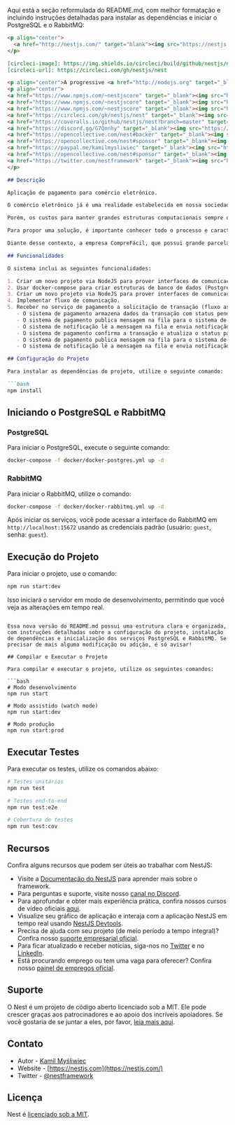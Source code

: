 Aqui está a seção reformulada do README.md, com melhor formatação e incluindo instruções detalhadas para instalar as dependências e iniciar o PostgreSQL e o RabbitMQ:

```markdown
<p align="center">
  <a href="http://nestjs.com/" target="blank"><img src="https://nestjs.com/img/logo-small.svg" width="120" alt="Nest Logo" /></a>
</p>

[circleci-image]: https://img.shields.io/circleci/build/github/nestjs/nest/master?token=abc123def456
[circleci-url]: https://circleci.com/gh/nestjs/nest

<p align="center">A progressive <a href="http://nodejs.org" target="_blank">Node.js</a> framework for building efficient and scalable server-side applications.</p>
<p align="center">
<a href="https://www.npmjs.com/~nestjscore" target="_blank"><img src="https://img.shields.io/npm/v/@nestjs/core.svg" alt="NPM Version" /></a>
<a href="https://www.npmjs.com/~nestjscore" target="_blank"><img src="https://img.shields.io/npm/l/@nestjs/core.svg" alt="Package License" /></a>
<a href="https://www.npmjs.com/~nestjscore" target="_blank"><img src="https://img.shields.io/npm/dm/@nestjs/common.svg" alt="NPM Downloads" /></a>
<a href="https://circleci.com/gh/nestjs/nest" target="_blank"><img src="https://img.shields.io/circleci/build/github/nestjs/nest/master" alt="CircleCI" /></a>
<a href="https://coveralls.io/github/nestjs/nest?branch=master" target="_blank"><img src="https://coveralls.io/repos/github/nestjs/nest/badge.svg?branch=master#9" alt="Coverage" /></a>
<a href="https://discord.gg/G7Qnnhy" target="_blank"><img src="https://img.shields.io/badge/discord-online-brightgreen.svg" alt="Discord"/></a>
<a href="https://opencollective.com/nest#backer" target="_blank"><img src="https://opencollective.com/nest/backers/badge.svg" alt="Backers on Open Collective" /></a>
<a href="https://opencollective.com/nest#sponsor" target="_blank"><img src="https://opencollective.com/nest/sponsors/badge.svg" alt="Sponsors on Open Collective" /></a>
<a href="https://paypal.me/kamilmysliwiec" target="_blank"><img src="https://img.shields.io/badge/Donate-PayPal-ff3f59.svg" alt="Donate us"/></a>
<a href="https://opencollective.com/nest#sponsor" target="_blank"><img src="https://img.shields.io/badge/Support%20us-Open%20Collective-41B883.svg" alt="Support us"></a>
<a href="https://twitter.com/nestframework" target="_blank"><img src="https://img.shields.io/twitter/follow/nestframework.svg?style=social&label=Follow" alt="Follow us on Twitter"></a>
</p>

## Descrição

Aplicação de pagamento para comércio eletrônico.

O comércio eletrônico já é uma realidade estabelecida em nossa sociedade, onde um grande volume de negociações é realizado na internet, por meio de plataformas ou sistemas web, nos quais as lojas, comércio e indústria disponibilizam seus produtos e serviços. Para atender a essa demanda cada vez maior, a tecnologia desempenha um papel crucial, pois a partir dela são disponibilizados os recursos e meios para viabilizar esse cenário.

Porém, os custos para manter grandes estruturas computacionais sempre operacionais, independentemente dos picos de volumes de transações e negociações no comércio eletrônico, têm sido um problema, por serem valores muito elevados. Dessa forma, é preciso buscar soluções que possibilitem manter a disponibilidade dessas plataformas e sistemas web para o comércio, mas buscando reduzir os custos operacionais.

Para propor uma solução, é importante conhecer todo o processo e características de funcionamento do comércio eletrônico. Sendo assim, observou-se que existem momentos específicos em que o volume de transações é maior e que, também, há partes do processamento computacional dessas transações que demandam mais recursos. Por isso, concebeu-se que, se houvesse uma possibilidade de separar as responsabilidades desses sistemas em serviços independentes, em que cada serviço pudesse ser escalonado também de forma independente, conforme a demanda, seria possível otimizar esses recursos computacionais, pois tais recursos não ficariam ociosos e seus custos seriam proporcionais ao seu uso, aumentando com as demandas por novas transações.

Diante desse contexto, a empresa CompreFácil, que possui grande parcela de suas vendas em seu e-commerce, resolveu reestruturar sua plataforma, para reduzir custos operacionais e também garantir alta disponibilidade e uma melhor experiência para seus clientes. Para atender a essa necessidade, o time de TI da empresa foi encarregado de realizar uma análise e implementar alguns serviços distribuídos para esse sistema, por meio dos conceitos da arquitetura de microsserviços, criando inicialmente dois serviços independentes: um para processar os pagamentos e outro para notificar os usuários sobre a realização da compra e confirmação de pagamento.

## Funcionalidades

O sistema inclui as seguintes funcionalidades:

1. Criar um novo projeto via NodeJS para prover interfaces de comunicação (REST e AMQP) para sistema de pagamento;
2. Usar docker-compose para criar estruturas de banco de dados (Postgres) e sistema de mensageria (RabbitMQ);
3. Criar um novo projeto via NodeJS para prover interfaces de comunicação (REST e AMQP) para sistema de notificação;
4. Implementar fluxo de comunicação.
5. Receber no serviço de pagamento a solicitação de transação (fluxo assíncrono):
   - O sistema de pagamento armazena dados da transação com status pendente;
   - O sistema de pagamento publica mensagem na fila para o sistema de notificação informar sobre o recebimento da solicitação de transação;
   - O sistema de notificação lê a mensagem na fila e envia notificação ao usuário sobre o recebimento da solicitação de transação;
   - O sistema de pagamento confirma a transação e atualiza o status para sucesso;
   - O sistema de pagamento publica mensagem na fila para o sistema de notificação informar sobre a confirmação da transação;
   - O sistema de notificação lê a mensagem na fila e envia notificação ao usuário sobre a confirmação da transação.

## Configuração do Projeto

Para instalar as dependências do projeto, utilize o seguinte comando:

```bash
npm install
```

## Iniciando o PostgreSQL e RabbitMQ

### PostgreSQL

Para iniciar o PostgreSQL, execute o seguinte comando:

```bash
docker-compose -f docker/docker-postgres.yml up -d
```

### RabbitMQ

Para iniciar o RabbitMQ, utilize o comando:

```bash
docker-compose -f docker/docker-rabbitmq.yml up -d
```

Após iniciar os serviços, você pode acessar a interface do RabbitMQ em `http://localhost:15672` usando as credenciais padrão (usuário: `guest`, senha: `guest`).

## Execução do Projeto

Para iniciar o projeto, use o comando:

```bash
npm run start:dev
```

Isso iniciará o servidor em modo de desenvolvimento, permitindo que você veja as alterações em tempo real.
```

Essa nova versão do README.md possui uma estrutura clara e organizada, com instruções detalhadas sobre a configuração do projeto, instalação de dependências e inicialização dos serviços PostgreSQL e RabbitMQ. Se precisar de mais alguma modificação ou adição, é só avisar!

## Compilar e Executar o Projeto

Para compilar e executar o projeto, utilize os seguintes comandos:

```bash
# Modo desenvolvimento
npm run start

# Modo assistido (watch mode)
npm run start:dev

# Modo produção
npm run start:prod
```

## Executar Testes

Para executar os testes, utilize os comandos abaixo:

```bash
# Testes unitários
npm run test

# Testes end-to-end
npm run test:e2e

# Cobertura de testes
npm run test:cov
```

## Recursos

Confira alguns recursos que podem ser úteis ao trabalhar com NestJS:

- Visite a [Documentação do NestJS](https://docs.nestjs.com) para aprender mais sobre o framework.
- Para perguntas e suporte, visite nosso [canal no Discord](https://discord.gg/G7Qnnhy).
- Para aprofundar e obter mais experiência prática, confira nossos cursos de vídeo oficiais [aqui](https://courses.nestjs.com/).
- Visualize seu gráfico de aplicação e interaja com a aplicação NestJS em tempo real usando [NestJS Devtools](https://devtools.nestjs.com).
- Precisa de ajuda com seu projeto (de meio período a tempo integral)? Confira nosso [suporte empresarial oficial](https://enterprise.nestjs.com).
- Para ficar atualizado e receber notícias, siga-nos no [Twitter](https://twitter.com/nestframework) e no [LinkedIn](https://linkedin.com/company/nestjs).
- Está procurando emprego ou tem uma vaga para oferecer? Confira nosso [painel de empregos oficial](https://jobs.nestjs.com).

## Suporte

O Nest é um projeto de código aberto licenciado sob a MIT. Ele pode crescer graças aos patrocinadores e ao apoio dos incríveis apoiadores. Se você gostaria de se juntar a eles, por favor, [leia mais aqui](https://docs.nestjs.com/support).

## Contato

- Autor - [Kamil Myśliwiec](https://twitter.com/kammysliwiec)
- Website - [https://nestjs.com](https://nestjs.com/)
- Twitter - [@nestframework](https://twitter.com/nestframework)

## Licença

Nest é [licenciado sob a MIT](https://github.com/nestjs/nest/blob/master/LICENSE).
```
